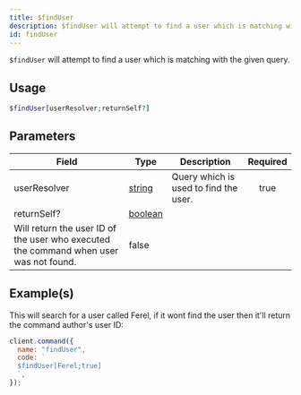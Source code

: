 ```yaml
---
title: $findUser
description: $findUser will attempt to find a user which is matching with the given query.
id: findUser
---
```


`$findUser` will attempt to find a user which is matching with the given query.

## Usage

```php
$findUser[userResolver;returnSelf?]
```

## Parameters

| Field                                        | Type                                                                                                | Description                           | Required |
| -------------------------------------------- | --------------------------------------------------------------------------------------------------- | ------------------------------------- | :------: |
| userResolver                                 | [string](https://developer.mozilla.org/en-US/docs/Web/JavaScript/Reference/Global_Objects/String)   | Query which is used to find the user. |   true   |
| returnSelf?                                  | [boolean](https://developer.mozilla.org/en-US/docs/Web/JavaScript/Reference/Global_Objects/Boolean) |
 Will return the user ID of the user who executed the command when user was not found.               | false                                 |

## Example(s)

This will search for a user called Ferel, if it wont find the user then it'll return the command author's user ID:

```javascript
client.command({
  name: "findUser",
  code: `
  $findUser[Ferel;true]
  `,
});
```
